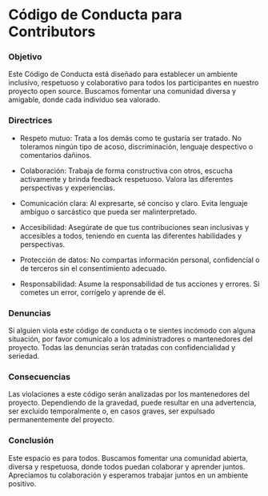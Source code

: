 # Código de Conducta para Contributors

### Objetivo

Este Código de Conducta está diseñado para establecer un ambiente inclusivo, respetuoso y colaborativo para todos los participantes en nuestro proyecto open source. Buscamos fomentar una comunidad diversa y amigable, donde cada individuo sea valorado.

### Directrices

- Respeto mutuo: Trata a los demás como te gustaría ser tratado. No toleramos ningún tipo de acoso, discriminación, lenguaje despectivo o comentarios dañinos.

- Colaboración: Trabaja de forma constructiva con otros, escucha activamente y brinda feedback respetuoso. Valora las diferentes perspectivas y experiencias.

- Comunicación clara: Al expresarte, sé conciso y claro. Evita lenguaje ambiguo o sarcástico que pueda ser malinterpretado.

- Accesibilidad: Asegúrate de que tus contribuciones sean inclusivas y accesibles a todos, teniendo en cuenta las diferentes habilidades y perspectivas.

- Protección de datos: No compartas información personal, confidencial o de terceros sin el consentimiento adecuado.

- Responsabilidad: Asume la responsabilidad de tus acciones y errores. Si cometes un error, corrígelo y aprende de él.

### Denuncias

Si alguien viola este código de conducta o te sientes incómodo con alguna situación, por favor comunícalo a los administradores o mantenedores del proyecto. Todas las denuncias serán tratadas con confidencialidad y seriedad.

### Consecuencias

Las violaciones a este código serán analizadas por los mantenedores del proyecto. Dependiendo de la gravedad, puede resultar en una advertencia, ser excluido temporalmente o, en casos graves, ser expulsado permanentemente del proyecto.

### Conclusión

Este espacio es para todos. Buscamos fomentar una comunidad abierta, diversa y respetuosa, donde todos puedan colaborar y aprender juntos. Apreciamos tu colaboración y esperamos trabajar juntos en un ambiente positivo.
